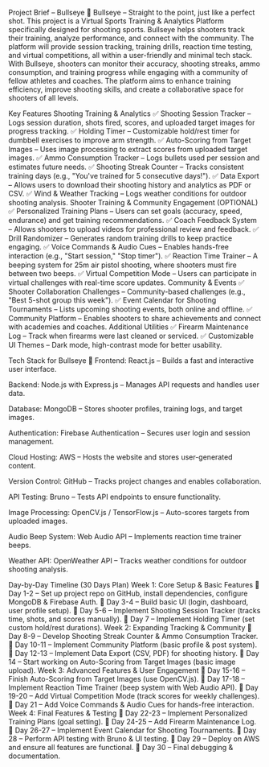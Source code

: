 Project Brief – Bullseye 🎯
Bullseye – Straight to the point, just like a perfect shot.
This project is a Virtual Sports Training & Analytics Platform specifically designed for shooting sports. Bullseye helps shooters track their training, analyze performance, and connect with the community. The platform will provide session tracking, training drills, reaction time testing, and virtual competitions, all within a user-friendly and minimal tech stack.
With Bullseye, shooters can monitor their accuracy, shooting streaks, ammo consumption, and training progress while engaging with a community of fellow athletes and coaches. The platform aims to enhance training efficiency, improve shooting skills, and create a collaborative space for shooters of all levels.

Key Features
Shooting Training & Analytics
✅ Shooting Session Tracker – Logs session duration, shots fired, scores, and uploaded target images for progress tracking.
 ✅ Holding Timer – Customizable hold/rest timer for dumbbell exercises to improve arm strength.
 ✅ Auto-Scoring from Target Images – Uses image processing to extract scores from uploaded target images.
 ✅ Ammo Consumption Tracker – Logs bullets used per session and estimates future needs.
 ✅ Shooting Streak Counter – Tracks consistent training days (e.g., "You've trained for 5 consecutive days!").
 ✅ Data Export – Allows users to download their shooting history and analytics as PDF or CSV.
 ✅ Wind & Weather Tracking – Logs weather conditions for outdoor shooting analysis.
Shooter Training & Community Engagement (OPTIONAL)
✅ Personalized Training Plans – Users can set goals (accuracy, speed, endurance) and get training recommendations.
 ✅ Coach Feedback System – Allows shooters to upload videos for professional review and feedback.
 ✅ Drill Randomizer – Generates random training drills to keep practice engaging.
 ✅ Voice Commands & Audio Cues – Enables hands-free interaction (e.g., "Start session," "Stop timer").
 ✅ Reaction Time Trainer – A beeping system for 25m air pistol shooting, where shooters must fire between two beeps.
 ✅ Virtual Competition Mode – Users can participate in virtual challenges with real-time score updates.
Community & Events
✅ Shooter Collaboration Challenges – Community-based challenges (e.g., "Best 5-shot group this week").
 ✅ Event Calendar for Shooting Tournaments – Lists upcoming shooting events, both online and offline.
 ✅ Community Platform – Enables shooters to share achievements and connect with academies and coaches.
Additional Utilities
✅ Firearm Maintenance Log – Track when firearms were last cleaned or serviced.
✅ Customizable UI Themes – Dark mode, high-contrast mode for better usability.

Tech Stack for Bullseye 🎯
Frontend: React.js – Builds a fast and interactive user interface.


Backend: Node.js with Express.js – Manages API requests and handles user data.


Database: MongoDB – Stores shooter profiles, training logs, and target images.


Authentication: Firebase Authentication – Secures user login and session management.


Cloud Hosting: AWS – Hosts the website and stores user-generated content.


Version Control: GitHub – Tracks project changes and enables collaboration.


API Testing: Bruno – Tests API endpoints to ensure functionality.


Image Processing: OpenCV.js / TensorFlow.js – Auto-scores targets from uploaded images.


Audio Beep System: Web Audio API – Implements reaction time trainer beeps.


Weather API: OpenWeather API – Tracks weather conditions for outdoor shooting analysis.



Day-by-Day Timeline (30 Days Plan)
Week 1: Core Setup & Basic Features
📅 Day 1-2 – Set up project repo on GitHub, install dependencies, configure MongoDB & Firebase Auth.
 📅 Day 3-4 – Build basic UI (login, dashboard, user profile setup).
 📅 Day 5-6 – Implement Shooting Session Tracker (tracks time, shots, and scores manually).
 📅 Day 7 – Implement Holding Timer (set custom hold/rest durations).
Week 2: Expanding Tracking & Community
📅 Day 8-9 – Develop Shooting Streak Counter & Ammo Consumption Tracker.
 📅 Day 10-11 – Implement Community Platform (basic profile & post system).
 📅 Day 12-13 – Implement Data Export (CSV, PDF) for shooting history.
 📅 Day 14 – Start working on Auto-Scoring from Target Images (basic image upload).
Week 3: Advanced Features & User Engagement
📅 Day 15-16 – Finish Auto-Scoring from Target Images (use OpenCV.js).
 📅 Day 17-18 – Implement Reaction Time Trainer (beep system with Web Audio API).
 📅 Day 19-20 – Add Virtual Competition Mode (track scores for weekly challenges).
 📅 Day 21 – Add Voice Commands & Audio Cues for hands-free interaction.
Week 4: Final Features & Testing
📅 Day 22-23 – Implement Personalized Training Plans (goal setting).
 📅 Day 24-25 – Add Firearm Maintenance Log.
 📅 Day 26-27 – Implement Event Calendar for Shooting Tournaments.
 📅 Day 28 – Perform API testing with Bruno & UI testing.
 📅 Day 29 – Deploy on AWS and ensure all features are functional.
 📅 Day 30 – Final debugging & documentation.